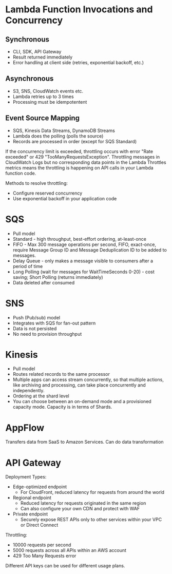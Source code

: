 # Lambda Function Invocations and Concurrency
## Synchronous
* CLI, SDK, API Gateway
* Result returned immediately
* Error handling at client side (retries, exponential backoff, etc.)

## Asynchronous
* S3, SNS, CloudWatch events etc.
* Lambda retries up to 3 times
* Processing must be idempotentent

## Event Source Mapping
* SQS, Kinesis Data Streams, DynamoDB Streams
* Lambda does the polling (polls the source)
* Records are processed in order (except for SQS Standard)

If the concurrency limit is exceeded, throttling occurs with error "Rate exceeded" or 429 "TooManyRequestsException". Throttling messages in CloudWatch Logs but no corresponding data points in the Lambda Throttles metrics means the throttling is happening on API calls in your Lambda function code.

Methods to resolve throttling:
* Configure reserved concurrency
* Use exponential backoff in your application code

# SQS
* Pull model
* Standard - high throughput, best-effort ordering, at-least-once
* FIFO - Max 300 message operations per second, FIFO, exact-once, require Message Group ID and Message Deduplication ID to be added to messages.
* Delay Queue - only makes a message visible to consumers after a period of time
* Long Polling (wait for messages for WaitTimeSeconds 0-20) - cost saving; Short Polling (returns immediately)
* Data deleted after consumed

# SNS
* Push (Pub/sub) model
* Integrates with SQS for fan-out pattern
* Data is not persisted
* No need to provision throughput

# Kinesis
* Pull model
* Routes related records to the same processor
* Multiple apps can access stream concurrently, so that multiple actions, like archiving and processing, can take place concurrently and independently. 
* Ordering at the shard level
* You can choose between an on-demand mode and a provisioned capacity mode. Capacity is in terms of Shards.

# AppFlow
Transfers data from SaaS to Amazon Services. Can do data transformation

# API Gateway
Deployment Types:
* Edge-optimized endpoint
  * For CloudFront, reduced latency for requests from around the world
* Regional endpoint
  * Reduced latency for requests originated in the same region
  * Can also configure your own CDN and protect with WAF
* Private endpoint
  * Securely expose REST APIs only to other services within your VPC or Direct Connect

Throttling:
* 10000  requests per second
* 5000 requests across all APIs within an AWS account
* 429 Too Many Requests error

Different API keys can be used for different usage plans.
